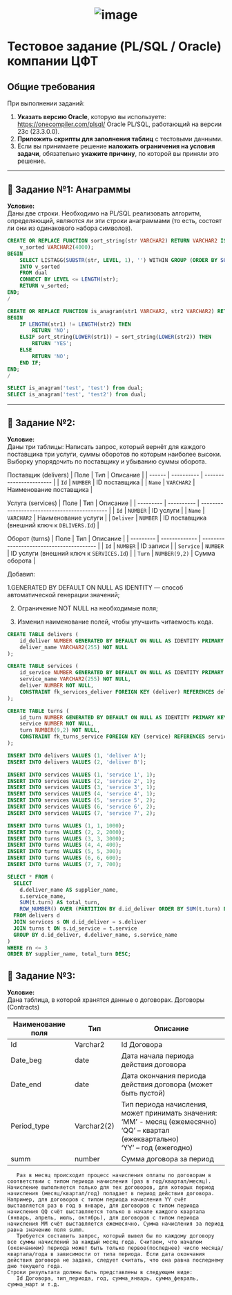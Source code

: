 # <p align="center"> ![image](https://github.com/user-attachments/assets/19eaae88-976f-492a-b9a1-d7668771a384) </p>

# Тестовое задание (PL/SQL / Oracle) компании ЦФТ

## Общие требования

При выполнении заданий:

1. **Указать версию Oracle**, которую вы используете:
   https://onecompiler.com/plsql/    Oracle PL/SQL, работающий на версии 23c (23.3.0.0).
3. **Приложить скрипты для заполнения таблиц** с тестовыми данными.
4. Если вы принимаете решение **наложить ограничения на условия задачи**, обязательно **укажите причину**, по которой вы приняли это решение.

---

## 🧩 Задание №1: Анаграммы

**Условие:**  
Даны две строки. Необходимо на PL/SQL реализовать алгоритм, определяющий, являются ли эти строки анаграммами (то есть, состоят ли они из одинакового набора символов).

``` sql
CREATE OR REPLACE FUNCTION sort_string(str VARCHAR2) RETURN VARCHAR2 IS
    v_sorted VARCHAR2(4000);
BEGIN
    SELECT LISTAGG(SUBSTR(str, LEVEL, 1), '') WITHIN GROUP (ORDER BY SUBSTR(str, LEVEL, 1))
    INTO v_sorted
    FROM dual
    CONNECT BY LEVEL <= LENGTH(str);
    RETURN v_sorted;
END;
/

CREATE OR REPLACE FUNCTION is_anagram(str1 VARCHAR2, str2 VARCHAR2) RETURN VARCHAR2 IS
BEGIN
    IF LENGTH(str1) != LENGTH(str2) THEN
        RETURN 'NO';
    ELSIF sort_string(LOWER(str1)) = sort_string(LOWER(str2)) THEN
        RETURN 'YES';
    ELSE
        RETURN 'NO';
    END IF;
END;
/

SELECT is_anagram('test', 'test') from dual; 
SELECT is_anagram('test', 'test2') from dual;
```

---

## 🧩 Задание №2: 
**Условие:**  
Даны три таблицы: Написать запрос, который вернёт для каждого поставщика три услуги, суммы оборотов по которым наиболее высоки. Выборку упорядочить по поставщику и убыванию суммы оборота.

Поставщик (delivers)
| Поле   | Тип        | Описание                |
| ------ | ---------- | ----------------------- |
| `Id`   | `NUMBER`   | ID поставщика           |
| `Name` | `VARCHAR2` | Наименование поставщика |

Услуга (services)
| Поле      | Тип        | Описание                                     |
| --------- | ---------- | -------------------------------------------- |
| `Id`      | `NUMBER`   | ID услуги                                    |
| `Name`    | `VARCHAR2` | Наименование услуги                          |
| `Deliver` | `NUMBER`   | ID поставщика (внешний ключ к `DELIVERS.Id`) |

Оборот (turns)
| Поле      | Тип           | Описание                                 |
| --------- | ------------- | ---------------------------------------- |
| `Id`      | `NUMBER`      | ID записи                                |
| `Service` | `NUMBER`      | ID услуги (внешний ключ к `SERVICES.Id`) |
| `Turn`    | `NUMBER(9,2)` | Сумма оборота                            |

Добавил:

1.GENERATED BY DEFAULT ON NULL AS IDENTITY — способ автоматической генерации значений;

2. Ограничение NOT NULL на необходимые поля;

3. Изменил наименование полей, чтобы улучшить читаемость кода.

``` sql
CREATE TABLE delivers (
    id_deliver NUMBER GENERATED BY DEFAULT ON NULL AS IDENTITY PRIMARY KEY,
    deliver_name VARCHAR2(255) NOT NULL
);

CREATE TABLE services (
    id_service NUMBER GENERATED BY DEFAULT ON NULL AS IDENTITY PRIMARY KEY,
    service_name VARCHAR2(255) NOT NULL,
    deliver NUMBER NOT NULL,
    CONSTRAINT fk_services_deliver FOREIGN KEY (deliver) REFERENCES delivers(id_deliver)
);

CREATE TABLE turns (
    id_turn NUMBER GENERATED BY DEFAULT ON NULL AS IDENTITY PRIMARY KEY,
    service NUMBER NOT NULL,
    turn NUMBER(9,2) NOT NULL,
    CONSTRAINT fk_turns_service FOREIGN KEY (service) REFERENCES services(id_service)
);

INSERT INTO delivers VALUES (1, 'deliver A');
INSERT INTO delivers VALUES (2, 'deliver B');

INSERT INTO services VALUES (1, 'service 1', 1);
INSERT INTO services VALUES (2, 'service 2', 1);
INSERT INTO services VALUES (3, 'service 3', 1);
INSERT INTO services VALUES (4, 'service 4', 1);
INSERT INTO services VALUES (5, 'service 5', 2);
INSERT INTO services VALUES (6, 'service 6', 2);
INSERT INTO services VALUES (7, 'service 7', 2);

INSERT INTO turns VALUES (1, 1, 1000);
INSERT INTO turns VALUES (2, 2, 2000);
INSERT INTO turns VALUES (3, 3, 3000);
INSERT INTO turns VALUES (4, 4, 400);
INSERT INTO turns VALUES (5, 5, 300);
INSERT INTO turns VALUES (6, 6, 600);
INSERT INTO turns VALUES (7, 7, 700);

SELECT * FROM (
  SELECT 
    d.deliver_name AS supplier_name,
    s.service_name,
    SUM(t.turn) AS total_turn,
    ROW_NUMBER() OVER (PARTITION BY d.id_deliver ORDER BY SUM(t.turn) DESC) AS rn
  FROM delivers d
  JOIN services s ON d.id_deliver = s.deliver
  JOIN turns t ON s.id_service = t.service
  GROUP BY d.id_deliver, d.deliver_name, s.service_name
)
WHERE rn <= 3
ORDER BY supplier_name, total_turn DESC;
```

## 🧩 Задание №3: 
**Условие:**  
Дана таблица, в которой хранятся данные о договорах. 
Договоры (Contracts)


| Наименование поля | Тип       | Описание                                                                                 |
|-------------------|-----------|------------------------------------------------------------------------------------------|
| Id                | Varchar2  | Id Договора                                                                             |
| Date_beg          | date      | Дата начала периода действия договора                                                   |
| Date_end          | date      | Дата окончания периода действия договора (может быть пустой)                            |
| Period_type       | Varchar2(2) | Тип периода начисления, может принимать значения: <br>‘MM’ - месяц (ежемесячно) <br>‘QQ’ – квартал (ежеквартально) <br>‘YY’ – год (ежегодно) |
| summ              | number    | Сумма договора за период                                                                |

```
   Раз в месяц происходит процесс начисления оплаты по договорам в соответствии с типом периода начисления (раз в год/квартал/месяц). Начисление выполняется только для тех договоров, для которых период начисления (месяц/квартал/год) попадает в период действия договора.  Например, для договоров с типом периода начисления YY счёт выставляется раз в год в январе, для договоров с типом периода начисления QQ счёт выставляется только в начале каждого квартала (январь, апрель, июль, октябрь), для договоров с типом периода начисления MM счёт выставляется ежемесячно. Сумма начисления за период равна значению поля summ.
   Требуется составить запрос, который вывел бы по каждому договору все суммы начислений за каждый месяц года. Считаем, что началом (окончанием) периода может быть только первое(последнее) число месяца/квартала/года в зависимости от типа периода. Если дата окончания действия договора не задана, следует считать, что она равна последнему дню текущего года. 
Строки результата должны быть представлены в следующем виде:
   Id Договора, тип_периода, год, сумма_январь, сумма_февраль, сумма_март и т.д.
```


